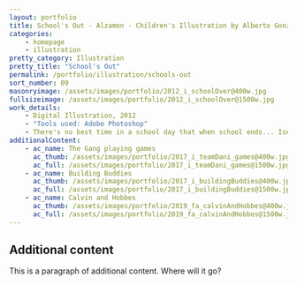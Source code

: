 ```yaml
---
layout: portfolio
title: School's Out - Alzamon - Children's Illustration by Alberto Gonzalez
categories: 
    - homepage
    - illustration
pretty_category: Illustration
pretty_title: "School's Out"
permalink: /portfolio/illustration/schools-out
sort_number: 09
masonryimage: /assets/images/portfolio/2012_i_schoolOver@400w.jpg
fullsizeimage: /assets/images/portfolio/2012_i_schoolOver@1500w.jpg
work_details:
    - Digital Illustration, 2012
    - "Tools used: Adobe Photoshop"
    - There's no best time in a school day that when school ends... Isn't it?
additionalContent:
    - ac_name: The Gang playing games
      ac_thumb: /assets/images/portfolio/2017_i_teamDani_games@400w.jpg
      ac_full: /assets/images/portfolio/2017_i_teamDani_games@1500w.jpg
    - ac_name: Building Buddies
      ac_thumb: /assets/images/portfolio/2017_i_buildingBuddies@400w.jpg
      ac_full: /assets/images/portfolio/2017_i_buildingBuddies@1500w.jpg
    - ac_name: Calvin and Hobbes
      ac_thumb: /assets/images/portfolio/2019_fa_calvinAndHobbes@400w.jpg
      ac_full: /assets/images/portfolio/2019_fa_calvinAndHobbes@1500w.jpg
---
```


## Additional content

This is a paragraph of additional content. Where will it go?